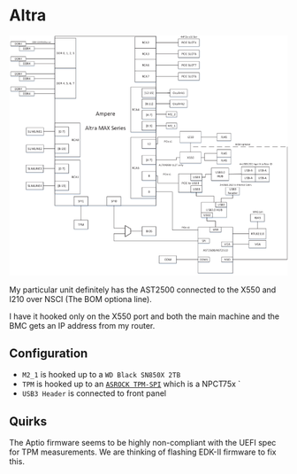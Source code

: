 # Altra

![Block Diagram](block-diagram.svg)

My particular unit definitely has the AST2500 connected to the X550 and I210
over NSCI (The BOM optiona line).

I have it hooked only on the X550 port and both the main machine and the BMC
gets an IP address from my router.

## Configuration

* `M2_1` is hooked up to a `WD Black SN850X 2TB`
* `TPM` is hooked up to an [`ASROCK TPM-SPI`](https://asrock.com/mb/spec/product.asp?Model=TPM-SPI) which is a NPCT75x
`
* `USB3 Header` is connected to front panel


## Quirks

The Aptio firmware seems to be highly non-compliant with the UEFI spec for TPM measurements.
We are thinking of flashing EDK-II firmware to fix this.
